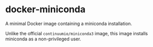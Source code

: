 # docker-miniconda

A minimal Docker image containing a miniconda installation.

Unlike the official `continuumio/miniconda3` image, this image installs
miniconda as a non-privileged user.
